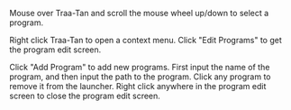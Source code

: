 Mouse over Traa-Tan and scroll the mouse wheel up/down to select a program.

Right click Traa-Tan to open a context menu. Click "Edit Programs" to get the program edit screen.

Click "Add Program" to add new programs. First input the name of the program, and then input the path to the program.
Click any program to remove it from the launcher.
Right click anywhere in the program edit screen to close the program edit screen.